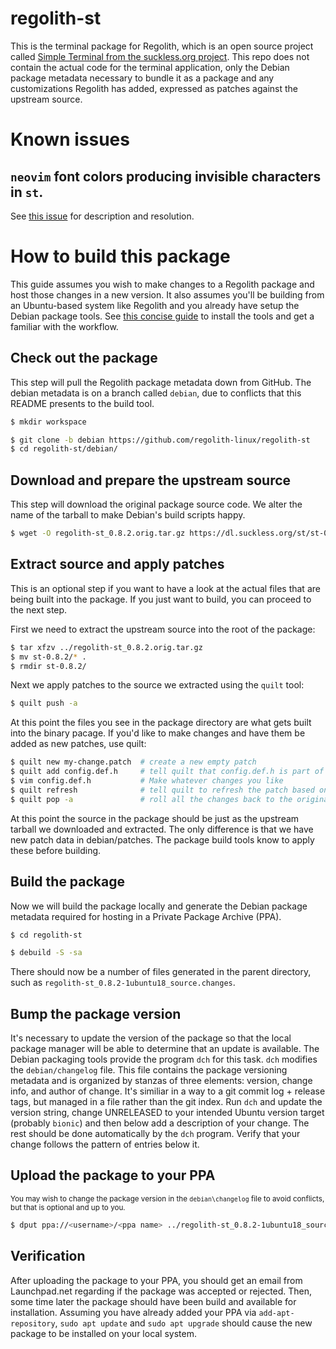 # regolith-st

This is the terminal package for Regolith, which is an open source project called [Simple Terminal from the suckless.org project](https://st.suckless.org/).  This repo does not contain the actual code for the terminal application, only the Debian package metadata necessary to bundle it as a package and any customizations Regolith has added, expressed as patches against the upstream source.

# Known issues

## `neovim` font colors producing invisible characters in `st`.

See [this issue](https://github.com/regolith-linux/regolith-st/issues/1) for description and resolution.

# How to build this package

This guide assumes you wish to make changes to a Regolith package and host those changes in a new version.  It also assumes you'll be building from an Ubuntu-based system like Regolith and you already have setup the Debian package tools.  See [this concise guide](https://wiki.debian.org/BuildingTutorial) to install the tools and get a familiar with the workflow.

## Check out the package

This step will pull the Regolith package metadata down from GitHub.  The debian metadata is on a branch called `debian`, due to conflicts that this README presents to the build tool.

```bash
$ mkdir workspace

$ git clone -b debian https://github.com/regolith-linux/regolith-st
$ cd regolith-st/debian/
```

## Download and prepare the upstream source

This step will download the original package source code. We alter the name of the tarball to make Debian's build scripts happy.

```bash
$ wget -O regolith-st_0.8.2.orig.tar.gz https://dl.suckless.org/st/st-0.8.2.tar.gz
```

## Extract source and apply patches

This is an optional step if you want to have a look at the actual files that are being built into the package.  If you just want to build, you can proceed to the next step.

First we need to extract the upstream source into the root of the package:

```bash
$ tar xfzv ../regolith-st_0.8.2.orig.tar.gz
$ mv st-0.8.2/* .
$ rmdir st-0.8.2/ 
```

Next we apply patches to the source we extracted using the `quilt` tool:
```bash
$ quilt push -a
```

At this point the files you see in the package directory are what gets built into the binary pacage.  If you'd like to make changes and have them be added as new patches, use quilt:

```bash
$ quilt new my-change.patch  # create a new empty patch
$ quilt add config.def.h     # tell quilt that config.def.h is part of your new patch
$ vim config.def.h           # Make whatever changes you like
$ quilt refresh	             # tell quilt to refresh the patch based on your file changes
$ quilt pop -a               # roll all the changes back to the original source
```

At this point the source in the package should be just as the upstream tarball we downloaded and extracted.  The only difference is that we have new patch data in debian/patches.  The package build tools know to apply these before building.


## Build the package

Now we will build the package locally and generate the Debian package metadata required for hosting in a Private Package Archive (PPA).

```bash
$ cd regolith-st

$ debuild -S -sa
```

There should now be a number of files generated in the parent directory, such as `regolith-st_0.8.2-1ubuntu18_source.changes`.

## Bump the package version

It's necessary to update the version of the package so that the local package manager will be able to determine that an update is available.  The Debian packaging tools provide the program `dch` for this task.  `dch` modifies the `debian/changelog` file.  This file contains the package versioning metadata and is organized by stanzas of three elements: version, change info, and author of change.  It's similiar in a way to a git commit log + release tags, but managed in a file rather than the git index.  Run `dch` and update the version string, change UNRELEASED to your intended Ubuntu version target (probably `bionic`) and then below add a description of your change.  The rest should be done automatically by the `dch` program.  Verify that your change follows the pattern of entries below it.

## Upload the package to your PPA

<sub>You may wish to change the package version in the `debian\changelog` file to avoid conflicts, but that is optional and up to you.</sub>

```bash
$ dput ppa://<username>/<ppa name> ../regolith-st_0.8.2-1ubuntu18_source.changes
```

## Verification

After uploading the package to your PPA, you should get an email from Launchpad.net regarding if the package was accepted or rejected.  Then, some time later the package should have been build and available for installation.  Assuming you have already added your PPA via `add-apt-repository`, `sudo apt update` and `sudo apt upgrade` should cause the new package to be installed on your local system.
